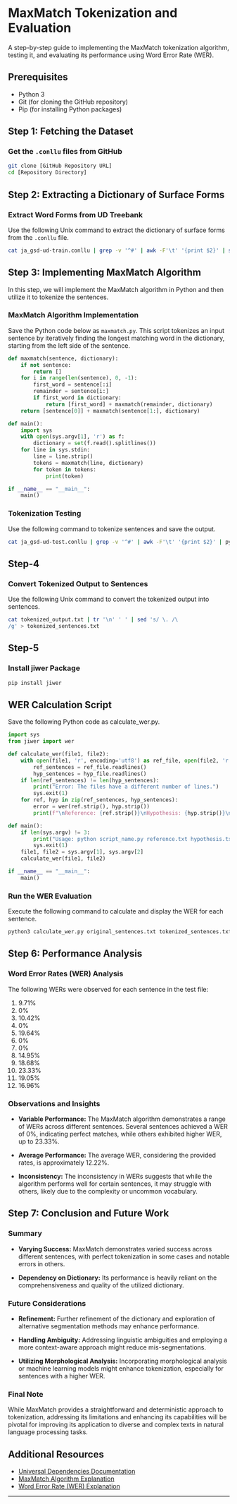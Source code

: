 # MaxMatch Tokenization and Evaluation

A step-by-step guide to implementing the MaxMatch tokenization algorithm, testing it, and evaluating its performance using Word Error Rate (WER).

## Prerequisites

- Python 3
- Git (for cloning the GitHub repository)
- Pip (for installing Python packages)

## Step 1: Fetching the Dataset

### Get the `.conllu` files from GitHub

```bash
git clone [GitHub Repository URL]
cd [Repository Directory]
```

## Step 2: Extracting a Dictionary of Surface Forms

### Extract Word Forms from UD Treebank

Use the following Unix command to extract the dictionary of surface forms from the `.conllu` file.

```bash
cat ja_gsd-ud-train.conllu | grep -v '^#' | awk -F'\t' '{print $2}' | sort | uniq > dictionary.txt
```
## Step 3: Implementing MaxMatch Algorithm

In this step, we will implement the MaxMatch algorithm in Python and then utilize it to tokenize the sentences.

### MaxMatch Algorithm Implementation

Save the Python code below as `maxmatch.py`. This script tokenizes an input sentence by iteratively finding the longest matching word in the dictionary, starting from the left side of the sentence.

```python
def maxmatch(sentence, dictionary):
    if not sentence:
        return []
    for i in range(len(sentence), 0, -1):
        first_word = sentence[:i]
        remainder = sentence[i:]
        if first_word in dictionary:
            return [first_word] + maxmatch(remainder, dictionary)
    return [sentence[0]] + maxmatch(sentence[1:], dictionary)

def main():
    import sys
    with open(sys.argv[1], 'r') as f:
        dictionary = set(f.read().splitlines())
    for line in sys.stdin:
        line = line.strip()
        tokens = maxmatch(line, dictionary)
        for token in tokens:
            print(token)

if __name__ == "__main__":
    main()
```
### Tokenization Testing
Use the following command to tokenize sentences and save the output.

```bash
cat ja_gsd-ud-test.conllu | grep -v '^#' | awk -F'\t' '{print $2}' | python3 maxmatch.py dictionary.txt > tokenized_output.txt
```

## Step-4

### Convert Tokenized Output to Sentences
Use the following Unix command to convert the tokenized output into sentences.

```bash
cat tokenized_output.txt | tr '\n' ' ' | sed 's/ \. /\
/g' > tokenized_sentences.txt
```

## Step-5
### Install jiwer Package

```bash
pip install jiwer
```

## WER Calculation Script
Save the following Python code as calculate_wer.py.

```python
import sys
from jiwer import wer

def calculate_wer(file1, file2):
    with open(file1, 'r', encoding='utf8') as ref_file, open(file2, 'r', encoding='utf8') as hyp_file:
        ref_sentences = ref_file.readlines()
        hyp_sentences = hyp_file.readlines()
    if len(ref_sentences) != len(hyp_sentences):
        print("Error: The files have a different number of lines.")
        sys.exit(1)
    for ref, hyp in zip(ref_sentences, hyp_sentences):
        error = wer(ref.strip(), hyp.strip())
        print(f"\nReference: {ref.strip()}\nHypothesis: {hyp.strip()}\nWER: {error:.2%}")

def main():
    if len(sys.argv) != 3:
        print("Usage: python script_name.py reference.txt hypothesis.txt")
        sys.exit(1)
    file1, file2 = sys.argv[1], sys.argv[2]
    calculate_wer(file1, file2)

if __name__ == "__main__":
    main()
```
### Run the WER Evaluation
Execute the following command to calculate and display the WER for each sentence.
```bash
python3 calculate_wer.py original_sentences.txt tokenized_sentences.txt
```
## Step 6: Performance Analysis

### Word Error Rates (WER) Analysis

The following WERs were observed for each sentence in the test file:

1. 9.71%
2. 0%
3. 10.42%
4. 0%
5. 19.64%
6. 0%
7. 0%
8. 14.95%
9. 18.68%
10. 23.33%
11. 19.05%
12. 16.96%

### Observations and Insights

- **Variable Performance:** The MaxMatch algorithm demonstrates a range of WERs across different sentences. Several sentences achieved a WER of 0%, indicating perfect matches, while others exhibited higher WER, up to 23.33%.
  
- **Average Performance:** The average WER, considering the provided rates, is approximately 12.22%.

- **Inconsistency:** The inconsistency in WERs suggests that while the algorithm performs well for certain sentences, it may struggle with others, likely due to the complexity or uncommon vocabulary.

## Step 7: Conclusion and Future Work

### Summary

- **Varying Success:** MaxMatch demonstrates varied success across different sentences, with perfect tokenization in some cases and notable errors in others.

- **Dependency on Dictionary:** Its performance is heavily reliant on the comprehensiveness and quality of the utilized dictionary.

### Future Considerations

- **Refinement:** Further refinement of the dictionary and exploration of alternative segmentation methods may enhance performance.

- **Handling Ambiguity:** Addressing linguistic ambiguities and employing a more context-aware approach might reduce mis-segmentations.

- **Utilizing Morphological Analysis:** Incorporating morphological analysis or machine learning models might enhance tokenization, especially for sentences with a higher WER.

### Final Note

While MaxMatch provides a straightforward and deterministic approach to tokenization, addressing its limitations and enhancing its capabilities will be pivotal for improving its application to diverse and complex texts in natural language processing tasks.

## Additional Resources

- [Universal Dependencies Documentation](https://universaldependencies.org/)
- [MaxMatch Algorithm Explanation](https://www.aclweb.org/anthology/Y17-1039.pdf)
- [Word Error Rate (WER) Explanation](https://en.wikipedia.org/wiki/Word_error_rate)

---

